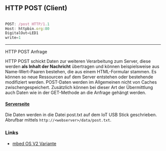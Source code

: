## HTTP POST (Client)

```js
                               
POST: /post HTTP/1.1
Host: httpbin.org:80
DigitalOut=LED1
write=1
```

- - -

HTTP POST Anfrage

HTTP POST schickt Daten zur weiteren Verarbeitung zum Server, diese werden **als Inhalt der Nachricht** übertragen und können beispielsweise aus Name-Wert-Paaren bestehen, die aus einem HTML-Formular stammen. Es können so neue Ressourcen auf dem Server entstehen oder bestehende modifiziert werden. POST-Daten werden im Allgemeinen nicht von Caches zwischengespeichert. Zusätzlich können bei dieser Art der Übermittlung auch Daten wie in der GET-Methode an die Anfrage gehängt werden.

#### [Serverseite](../HTTP_GET/cgi-bin/rest.txt) 

Die Daten werden in die Datei post.txt auf dem IoT USB Stick geschrieben. Abrufbar mittels `http://<webserver>/data/post.txt`.

### Links

*  [mbed OS V2 Variante](https://developer.mbed.org/compiler/#import:/teams/smdiotkit2ch/code/HTTP_POST/)
